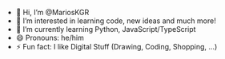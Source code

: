 - 👋 Hi, I’m @MariosKGR
- 👀 I’m interested in learning code, new ideas and much more!
- 🌱 I’m currently learning Python, JavaScript/TypeScript
- 😄 Pronouns: he/him
- ⚡ Fun fact: I like Digital Stuff (Drawing, Coding, Shopping, ...)

<!---
MariosKGR/MariosKGR is a ✨ special ✨ repository because its `README.md` (this file) appears on your GitHub profile.
You can click the Preview link to take a look at your changes.
--->
